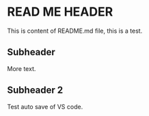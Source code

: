 # READ ME HEADER

This is content of README.md file, this is a test.

## Subheader

More text.

## Subheader 2

Test auto save of VS code.